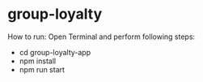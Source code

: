 # group-loyalty

How to run:
Open Terminal and perform following steps:
- cd group-loyalty-app
- npm install
- npm run start

